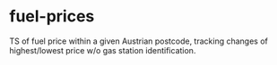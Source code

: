 # fuel-prices
TS of fuel price within a given Austrian postcode, tracking changes of highest/lowest price w/o gas station identification.
